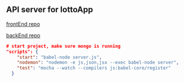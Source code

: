 ## API server for lottoApp

[frontEnd repo](https://github.com/byverdu/lottoApp-frontEnd)

[backEnd repo](https://github.com/byverdu/lottoApp-backEnd)

```json
# start project, make sure mongo is running
"scripts": {
    "start": "babel-node server.js",
    "nodemon": "nodemon -e js,json,jsx --exec babel-node server",
    "test": "mocha --watch --compilers js:babel-core/register"
  }
```
